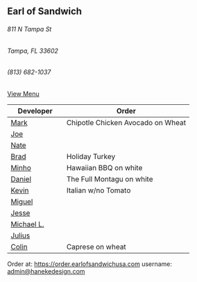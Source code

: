 ## Earl of Sandwich
###### 811 N Tampa St
###### Tampa, FL 33602
###### (813) 682-1037

[View Menu](https://www.earlofsandwichusa.com/menu/)

Developer     | Order
--------------|---------------------
[Mark](http://github.com/mark-smithtb)              | Chipotle Chicken Avocado on Wheat
[Joe](https://github.com/Montchat)                  | 
[Nate](https://github.com/thunemn)                  | 
[Brad](https://github.com/bself)                    | Holiday Turkey
[Minho](https://github.com/minhochoi)               | Hawaiian BBQ on white
[Daniel](https://github.come/dtartaglia)            | The Full Montagu on white
[Kevin]()                                           | Italian w/no Tomato
[Miguel](https://github.com/MiguelBrito1086)        |         
[Jesse](https://github.com/jessecurry)              | 
[Michael L.]()                                      | 
[Julius](https://github.com/jbzozowski)             | 
[Colin](https://github.com/ColinFendrick)           | Caprese on wheat


Order at: https://order.earlofsandwichusa.com
username: admin@hanekedesign.com
